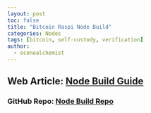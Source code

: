 ```yaml
---
layout: post
toc: false
title: "Bitcoin Raspi Node Build"
categories: Nodes
tags: [bitcoin, self-custody, verification]
author:
  - econoalchemist
---
```

## Web Article: [Node Build Guide](https://econoalchemist.github.io/Passport-Batch2/)
### GitHub Repo: [Node Build Repo](https://github.com/econoalchemist/Raspi-Node-Build)
